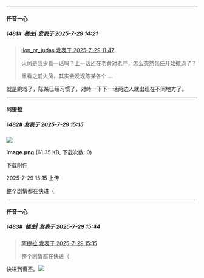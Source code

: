 ﻿
*****

####  仟音一心  
##### 1481#         楼主| 发表于 2025-7-29 14:21

<blockquote><a href="httphttps://stage1st.com/2b/forum.php?mod=redirect&amp;goto=findpost&amp;pid=68177596&amp;ptid=1843655" target="_blank">lion_or_judas 发表于 2025-7-29 11:47</a>

火凤是我少看一话吗？上一话还在老黄对老严，怎么突然张任开始撤退了？

重看之前火凤，其实会发现陈某各个 ...</blockquote>
就是跳戏了，陈某已经习惯了，对峙一下下一话两边人就出现在不同地方了。


*****

####  阿提拉  
##### 1482#       发表于 2025-7-29 15:15

<img src="https://img.stage1st.com/forum/202507/29/151521ll2zkul569naon36.png" referrerpolicy="no-referrer">

<strong>image.png</strong> (61.35 KB, 下载次数: 0)

下载附件

2025-7-29 15:15 上传

整个剧情都在快进（


*****

####  仟音一心  
##### 1483#         楼主| 发表于 2025-7-29 15:44

<blockquote><a href="httphttps://stage1st.com/2b/forum.php?mod=redirect&amp;goto=findpost&amp;pid=68178659&amp;ptid=1843655" target="_blank">阿提拉 发表于 2025-7-29 15:15</a>

整个剧情都在快进（</blockquote>
快进到曹丕。<img src="https://static.stage1st.com/image/smiley/face2017/035.png" referrerpolicy="no-referrer">

